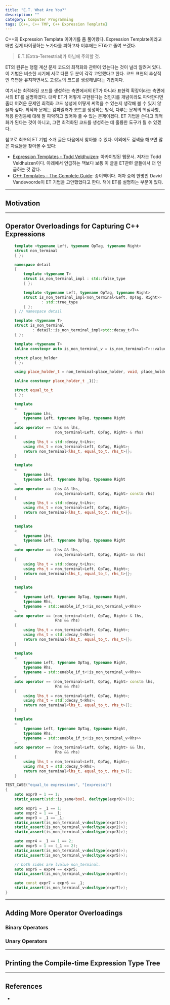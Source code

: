 ```yaml
---
title: "E.T. What Are You?"
description: ""
category: Computer Programming
tags: [C++, C++ TMP, C++ Expression Template]
---
```


C++의 Expression Template 이야기를 좀 풀어봤다. Expression Template이라고 매번 길게 타이핑하는 노가다를 피하고자 이후에는 ET라고 줄여 쓰겠다.

> E.T.(Extra-Terrestrial)가 아님에 주의할 것.

ET의 원류는 행렬 계산 문제 코드의 최적화와 관련이 있는다는 것이 널리 알려져 있다. 이 기법은 비슷한 시기에 서로 다른 두 분이 각각 고안했다고 한다. 코드 표현의 추상적인 측면을 유지하면서도 고성능의 코드를 생성해낸다는 기법이다.

여기서는 최적화된 코드를 생성하는 측면에서의 ET가 아니라 표현력 확장이라는 측면에서의 ET를 설명하겠다. 대략 ET가 어떻게 구현된다는 것인지를 개념이라도 파악한다면 좀더 어려운 문제인 최적화 코드 생성에 어떻게 써먹을 수 있는지 생각해 볼 수 있지 않을까 싶다. 최적화 문제는 컴파일러가 코드를 생성하는 방식, 다루는 문제의 핵심사항, 적용 환경등에 대해 잘 파악하고 있어야 풀 수 있는 문제이겠다. ET 기법을 쓴다고 최적화가 된다는 것이 아니고, 그런 최적화된 코드를 생성하는 데 훌륭한 도구가 될 수 있겠다.

참고로 최초의 ET 기법 소개 글은 다음에서 찾아볼 수 있다. 이외에도 검색을 해보면 많은 자료들을 찾아볼 수 있다:

+ [Expression Templates - Todd Veldhuizen](https://web.archive.org/web/20050210090012/http://osl.iu.edu/~tveldhui/papers/Expression-Templates/exprtmpl.html): 아카이빙된 웹문서. 저자는 Todd Veldhuizen이다. 아래에서 언급하는 책보다 보통 이 글을 ET관련 글들에서 더 언급하는 것 같다.
+ [C++ Templates - The Complete Guide](http://www.josuttis.com/tmplbook/tmplbook.html): 종이책이다. 저자 중에 한명인 David Vandevoorde이 ET 기법을 고안했었다고 한다. 책에 ET를 설명하는 부분이 있다.

---

## Motivation



---

## Operator Overloadings for Capturing C++ Expressions

```cpp
    template <typename Left, typename OpTag, typename Right>
    struct non_terminal
    { };
```

```cpp
    namespace detail
    {
        template <typename T>
        struct is_non_terminal_impl : std::false_type
        { };

        template <typename Left, typename OpTag, typename Right>
        struct is_non_terminal_impl<non_terminal<Left, OpTag, Right>>
                : std::true_type
        { };
    } // namespace detail

    template <typename T>
    struct is_non_terminal
            : detail::is_non_terminal_impl<std::decay_t<T>>
    { };

    template <typename T>
    inline constexpr auto is_non_terminal_v = is_non_terminal<T>::value;
```

```cpp
    struct place_holder
    { };

    using place_holder_t = non_terminal<place_holder, void, place_holder>;

    inline constexpr place_holder_t _1{};
```

```cpp
    struct equal_to_t
    { };
```

```cpp
    template
    <
        typename Lhs,
        typename Left, typename OpTag, typename Right
    >
    auto operator == (Lhs && lhs,
                      non_terminal<Left, OpTag, Right> & rhs)
    {
        using lhs_t = std::decay_t<Lhs>;
        using rhs_t = non_terminal<Left, OpTag, Right>;
        return non_terminal<lhs_t, equal_to_t, rhs_t>{};
    }

    template
    <
        typename Lhs,
        typename Left, typename OpTag, typename Right
    >
    auto operator == (Lhs && lhs,
                      non_terminal<Left, OpTag, Right> const& rhs)
    {
        using lhs_t = std::decay_t<Lhs>;
        using rhs_t = non_terminal<Left, OpTag, Right>;
        return non_terminal<lhs_t, equal_to_t, rhs_t>{};
    }

    template
    <
        typename Lhs,
        typename Left, typename OpTag, typename Right
    >
    auto operator == (Lhs && lhs,
                      non_terminal<Left, OpTag, Right> && rhs)
    {
        using lhs_t = std::decay_t<Lhs>;
        using rhs_t = non_terminal<Left, OpTag, Right>;
        return non_terminal<lhs_t, equal_to_t, rhs_t>{};
    }
```

```cpp
    template
    <
        typename Left, typename OpTag, typename Right,
        typename Rhs,
        typename = std::enable_if_t<!is_non_terminal_v<Rhs>>
    >
    auto operator == (non_terminal<Left, OpTag, Right> & lhs,
                      Rhs && rhs)
    {
        using lhs_t = non_terminal<Left, OpTag, Right>;
        using rhs_t = std::decay_t<Rhs>;
        return non_terminal<lhs_t, equal_to_t, rhs_t>{};
    }

    template
    <
        typename Left, typename OpTag, typename Right,
        typename Rhs,
        typename = std::enable_if_t<!is_non_terminal_v<Rhs>>
    >
    auto operator == (non_terminal<Left, OpTag, Right> const& lhs,
                      Rhs && rhs)
    {
        using lhs_t = non_terminal<Left, OpTag, Right>;
        using rhs_t = std::decay_t<Rhs>;
        return non_terminal<lhs_t, equal_to_t, rhs_t>{};
    }

    template
    <
        typename Left, typename OpTag, typename Right,
        typename Rhs,
        typename = std::enable_if_t<!is_non_terminal_v<Rhs>>
    >
    auto operator == (non_terminal<Left, OpTag, Right> && lhs,
                      Rhs && rhs)
    {
        using lhs_t = non_terminal<Left, OpTag, Right>;
        using rhs_t = std::decay_t<Rhs>;
        return non_terminal<lhs_t, equal_to_t, rhs_t>{};
    }
```

```cpp
TEST_CASE("equal_to expressions", "[expresso]")
{
    auto expr0 = 1 == 1;
    static_assert(std::is_same<bool, decltype(expr0)>());

    auto expr1 = _1 == 1;
    auto expr2 = 1 == _1;
    auto expr3 = _1 == _1;
    static_assert(is_non_terminal_v<decltype(expr1)>);
    static_assert(is_non_terminal_v<decltype(expr2)>);
    static_assert(is_non_terminal_v<decltype(expr3)>);

    auto expr4 = _1 == 1 == 2;
    auto expr5 = 1 == (_1 == 2);
    static_assert(is_non_terminal_v<decltype(expr4)>);
    static_assert(is_non_terminal_v<decltype(expr5)>);

    // both sides are lvalue non_terminal.
    auto expr6 = expr4 == expr5;
    static_assert(is_non_terminal_v<decltype(expr6)>);

    auto const expr7 = expr6 == _1;
    static_assert(is_non_terminal_v<decltype(expr7)>);
}
```

---

## Adding More Operator Overloadings

### Binary Operators

### Unary Operators

---

## Printing the Compile-time Expression Type Tree

---

## References

+ 
